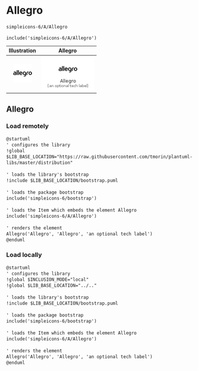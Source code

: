 # Allegro


```text
simpleicons-6/A/Allegro
```

```text
include('simpleicons-6/A/Allegro')
```



| Illustration | Allegro |
| :---: | :---: |
| ![illustration for Illustration](../../simpleicons-6/A/Allegro.png) | ![illustration for Allegro](../../simpleicons-6/A/Allegro.Local.png) |




## Allegro

### Load remotely
```plantuml
@startuml
' configures the library
!global $LIB_BASE_LOCATION="https://raw.githubusercontent.com/tmorin/plantuml-libs/master/distribution"

' loads the library's bootstrap
!include $LIB_BASE_LOCATION/bootstrap.puml

' loads the package bootstrap
include('simpleicons-6/bootstrap')

' loads the Item which embeds the element Allegro
include('simpleicons-6/A/Allegro')

' renders the element
Allegro('Allegro', 'Allegro', 'an optional tech label')
@enduml
```

### Load locally
```plantuml
@startuml
' configures the library
!global $INCLUSION_MODE="local"
!global $LIB_BASE_LOCATION="../.."

' loads the library's bootstrap
!include $LIB_BASE_LOCATION/bootstrap.puml

' loads the package bootstrap
include('simpleicons-6/bootstrap')

' loads the Item which embeds the element Allegro
include('simpleicons-6/A/Allegro')

' renders the element
Allegro('Allegro', 'Allegro', 'an optional tech label')
@enduml
```

